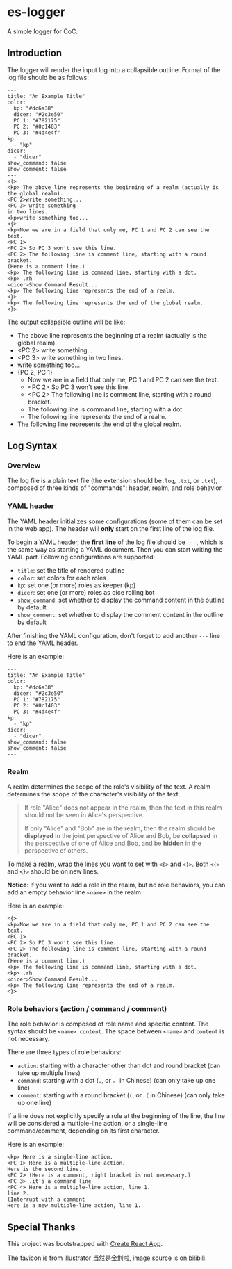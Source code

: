 # es-logger

A simple logger for CoC.

## Introduction

The logger will render the input log into a collapsible outline. Format of the log file should be as follows:

```
---
title: "An Example Title"
color:
  kp: "#dc6a38"
  dicer: "#2c3e50"
  PC 1: "#782175"
  PC 2: "#0c1403"
  PC 3: "#4d4e4f"
kp:
  - "kp"
dicer:
  - "dicer"
show_command: false
show_comment: false
---
<{>
<kp> The above line represents the beginning of a realm (actually is the global realm).
<PC 2>write something...
<PC 3> write something
in two lines.
<kp>write something too...
<{>
<kp>Now we are in a field that only me, PC 1 and PC 2 can see the text.
<PC 1>
<PC 2> So PC 3 won't see this line.
<PC 2> The following line is comment line, starting with a round bracket.
(Here is a comment line.)
<kp> The following line is command line, starting with a dot.
<kp> .rh
<dicer>Show Command Result...
<kp> The following line represents the end of a realm.
<}>
<kp> The following line represents the end of the global realm.
<}>
```

The output collapsible outline will be like:

- <kp> The above line represents the beginning of a realm (actually is the global realm).
- <PC 2> write something...
- <PC 3> write something in two lines.
- <kp> write something too...
- {PC 2, PC 1}
  - <kp> Now we are in a field that only me, PC 1 and PC 2 can see the text.
  - <PC 2> So PC 3 won't see this line.
  - <PC 2> The following line is comment line, starting with a round bracket.
  - <kp> The following line is command line, starting with a dot.
  - <kp> The following line represents the end of a realm.
- <kp> The following line represents the end of the global realm.

## Log Syntax

### Overview

The log file is a plain text file (the extension should be`.log`, `.txt`, or `.txt`), composed of three kinds of "commands": header, realm, and role behavior.

### YAML header

The YAML header initializes some configurations (some of them can be set in the web app). The header will **only** start on the first line of the log file.

To begin a YAML header, the **first line** of the log file should be `---`, which is the same way as starting a YAML document. Then you can start writing the YAML part. Following configurations are supported:

- `title`: set the title of rendered outline
- `color`: set colors for each roles
- `kp`: set one (or more) roles as keeper (kp)
- `dicer`: set one (or more) roles as dice rolling bot
- `show_command`: set whether to display the command content in the outline by default
- `show_comment`: set whether to display the comment content in the outline by default

After finishing the YAML configuration, don't forget to add another `---` line to end the YAML header.

Here is an example:

```{yaml}
---
title: "An Example Title"
color:
  kp: "#dc6a38"
  dicer: "#2c3e50"
  PC 1: "#782175"
  PC 2: "#0c1403"
  PC 3: "#4d4e4f"
kp:
  - "kp"
dicer:
  - "dicer"
show_command: false
show_comment: false
---
```

### Realm

A realm determines the scope of the role's visibility of the text. A realm determines the scope of the character's visibility of the text.

> If role "Alice" does not appear in the realm, then the text in this realm should not be seen in Alice's perspective.
>
> If only "Alice" and "Bob" are in the realm, then the realm should be **displayed** in the joint perspective of Alice and Bob, be **collapsed** in the perspective of one of Alice and Bob, and be **hidden** in the perspective of others.

To make a realm, wrap the lines you want to set with `<{>` and `<}>`. Both `<{>` and `<}>` should be on new lines.

**Notice**: If you want to add a role in the realm, but no role behaviors, you can add an empty behavior line `<name>` in the realm.

Here is an example:

```
<{>
<kp>Now we are in a field that only me, PC 1 and PC 2 can see the text.
<PC 1>
<PC 2> So PC 3 won't see this line.
<PC 2> The following line is comment line, starting with a round bracket.
(Here is a comment line.)
<kp> The following line is command line, starting with a dot.
<kp> .rh
<dicer>Show Command Result...
<kp> The following line represents the end of a realm.
<}>
```

### Role behaviors (action / command / comment)

The role behavior is composed of role name and specific content. The syntax should be `<name> content`. The space between `<name>` and `content` is not necessary.

There are three types of role behaviors:

- `action`: starting with a character other than dot and round bracket (can take up multiple lines)
- `command`: starting with a dot (`.`, or `。` in Chinese) (can only take up one line)
- `comment`: starting with a round bracket (`(`, or `（` in Chinese) (can only take up one line)

If a line does not explicitly specify a role at the beginning of the line, the line will be considered a multiple-line action, or a single-line command/comment, depending on its first character.

Here is an example:

```
<kp> Here is a single-line action.
<PC 1> Here is a multiple-line action.
Here is the second line.
<PC 2> (Here is a comment, right bracket is not necessary.)
<PC 3> .it's a command line
<PC 4> Here is a multiple-line action, line 1.
line 2.
(Interrupt with a comment
Here is a new multiple-line action, line 1.
```

## Special Thanks

This project was bootstrapped with [Create React App](https://github.com/facebook/create-react-app).

The favicon is from illustrator [当然是金荆啦](https://space.bilibili.com/3255771/), image source is on [bilibili](https://t.bilibili.com/509792783880897356).

